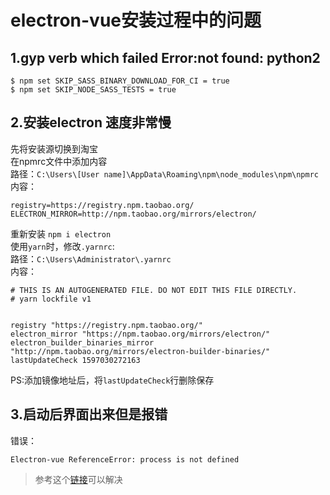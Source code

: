 # electron-vue安装过程中的问题


## 1.gyp verb which failed Error:not found: python2

```
$ npm set SKIP_SASS_BINARY_DOWNLOAD_FOR_CI = true	
$ npm set SKIP_NODE_SASS_TESTS = true
```


## 2.安装electron	速度非常慢

先将安装源切换到淘宝	  
在npmrc文件中添加内容	  
路径：`C:\Users\[User name]\AppData\Roaming\npm\node_modules\npm\npmrc`  
内容：

```
registry=https://registry.npm.taobao.org/	
ELECTRON_MIRROR=http://npm.taobao.org/mirrors/electron/
```

重新安装	`npm i electron`  
使用`yarn`时，修改`.yarnrc`:  
路径：`C:\Users\Administrator\.yarnrc`  
内容：

```
# THIS IS AN AUTOGENERATED FILE. DO NOT EDIT THIS FILE DIRECTLY.
# yarn lockfile v1


registry "https://registry.npm.taobao.org/"
electron_mirror "https://npm.taobao.org/mirrors/electron/"
electron_builder_binaries_mirror "http://npm.taobao.org/mirrors/electron-builder-binaries/"
lastUpdateCheck 1597030272163
```

PS:添加镜像地址后，将`lastUpdateCheck`行删除保存


## 3.启动后界面出来但是报错

错误：

```
Electron-vue ReferenceError: process is not defined
```

> 参考这个[链接](https://www.jianshu.com/p/352f1f9fdd8d)可以解决

